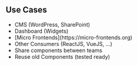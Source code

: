 ##  Use Cases

<ul>
    <li class="fragment fade-up">CMS (WordPress, SharePoint)</li>
    <li class="fragment fade-up">Dashboard (Widgets)</li>
    <li class="fragment fade-up">[Micro Frontends](https://micro-frontends.org)</li>
    <li class="fragment fade-up">Other Consumers (ReactJS, VueJS, ...)</li>
    <li class="fragment fade-up">Share components between teams</li>
    <li class="fragment fade-up">Reuse old Components (tested ready)</li>
</ul>
